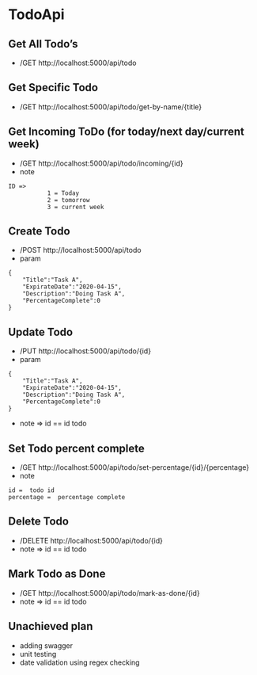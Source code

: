 # TodoApi
## Get All Todo’s
- /GET http://localhost:5000/api/todo

## Get Specific Todo
- /GET http://localhost:5000/api/todo/get-by-name/{title}

## Get Incoming ToDo (for today/next day/current week)
- /GET http://localhost:5000/api/todo/incoming/{id}
- note
```
ID =>
           1 = Today
           2 = tomorrow
           3 = current week
```

## Create Todo
- /POST http://localhost:5000/api/todo
- param
```
{
	"Title":"Task A",
	"ExpirateDate":"2020-04-15",
	"Description":"Doing Task A",
	"PercentageComplete":0
}
```

## Update Todo
- /PUT http://localhost:5000/api/todo/{id}
- param
```
{
	"Title":"Task A",
	"ExpirateDate":"2020-04-15",
	"Description":"Doing Task A",
	"PercentageComplete":0
}
``` 
- note => id == id todo

## Set Todo percent complete
- /GET http://localhost:5000/api/todo/set-percentage/{id}/{percentage}
- note
```
id =  todo id
percentage =  percentage complete 
```

## Delete Todo
- /DELETE http://localhost:5000/api/todo/{id}
- note => id == id todo

## Mark Todo as Done
- /GET http://localhost:5000/api/todo/mark-as-done/{id}
- note => id == id todo

## Unachieved plan
- adding swagger
- unit testing
- date validation using regex checking
